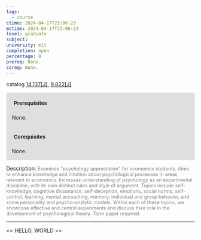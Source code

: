 ```yaml
---
tags:
  - course
ctime: 2024-04-17T23:06:23
mstime: 2024-04-17T23:06:23
level: graduate
subject: 
university: mit
completion: open
percentage: 0
prereq: None.
coreq: None.
---
```


catalog [14.137[J]](http://student.mit.edu/catalog/m14a.html#14.137), [9.822[J]](http://student.mit.edu/catalog/m9b.html#9.822)

<span style="display: block; padding: 15px; background-color: rgb(100, 100, 100, 0.2);"><font id="m_prereq911_0" style="display: block; font-family: Arial, sans-serif; font-weight: bold; padding: 5px">Prerequisites</font><br><span id="prereq911_0">None.</span></span>
<span style="display: block; padding: 15px; background-color: rgb(100, 100, 100, 0.2);"><font id="m_coreq911_0" style="display: block; font-family: Arial, sans-serif; font-weight: bold; padding: 5px">Corequisites</font><br><span id="coreq911_0">None.</span></span>

<font style="">Description:</font>
<font style="color: grey; font-size: 0.8rem;">Examines "psychology appreciation" for economics students. Aims to enhance knowledge and intuition about psychological processes in areas relevant to economics. Increases understanding of psychology as an experimental discipline, with its own distinct rules and style of argument. Topics include self-knowledge, cognitive dissonance, self-deception, emotions, social norms, self-control, learning, mental accounting, memory, individual and group behavior, and some personality and psycho-analytic models. Within each of these topics, we showcase effective and central experiments and discuss their role in the development of psychological theory. Term paper required.</font>



---

<< HELLO, WORLD >>
